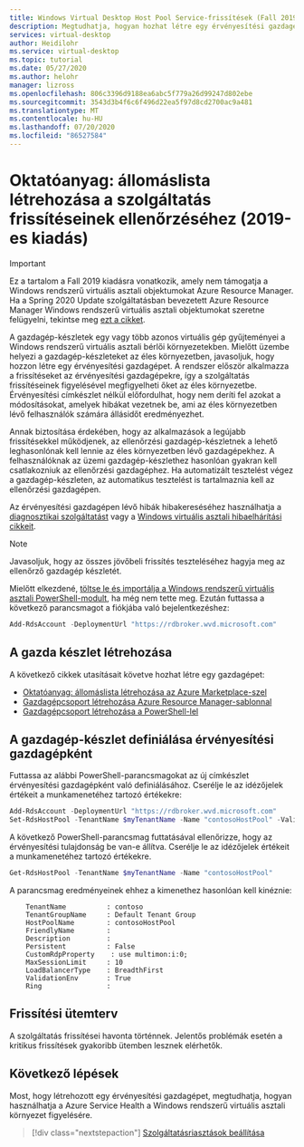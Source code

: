 ```yaml
---
title: Windows Virtual Desktop Host Pool Service-frissítések (Fall 2019) – Azure
description: Megtudhatja, hogyan hozhat létre egy érvényesítési gazdagépet a szolgáltatások frissítéseinek figyelésére, mielőtt az éles környezetbe helyezné a frissítéseket.
services: virtual-desktop
author: Heidilohr
ms.service: virtual-desktop
ms.topic: tutorial
ms.date: 05/27/2020
ms.author: helohr
manager: lizross
ms.openlocfilehash: 806c3396d9188ea6abc5f779a26d99247d802ebe
ms.sourcegitcommit: 3543d3b4f6c6f496d22ea5f97d8cd2700ac9a481
ms.translationtype: MT
ms.contentlocale: hu-HU
ms.lasthandoff: 07/20/2020
ms.locfileid: "86527584"
---
```

# <a name="tutorial-create-a-host-pool-to-validate-service-updates-fall-2019-release"></a>Oktatóanyag: állomáslista létrehozása a szolgáltatás frissítéseinek ellenőrzéséhez (2019-es kiadás)

>[!IMPORTANT]
>Ez a tartalom a Fall 2019 kiadásra vonatkozik, amely nem támogatja a Windows rendszerű virtuális asztali objektumokat Azure Resource Manager. Ha a Spring 2020 Update szolgáltatásban bevezetett Azure Resource Manager Windows rendszerű virtuális asztali objektumokat szeretne felügyelni, tekintse meg [ezt a cikket](../create-validation-host-pool.md).

A gazdagép-készletek egy vagy több azonos virtuális gép gyűjteményei a Windows rendszerű virtuális asztali bérlői környezetekben. Mielőtt üzembe helyezi a gazdagép-készleteket az éles környezetben, javasoljuk, hogy hozzon létre egy érvényesítési gazdagépet. A rendszer először alkalmazza a frissítéseket az érvényesítési gazdagépekre, így a szolgáltatás frissítéseinek figyelésével megfigyelheti őket az éles környezetbe. Érvényesítési címkészlet nélkül előfordulhat, hogy nem deríti fel azokat a módosításokat, amelyek hibákat vezetnek be, ami az éles környezetben lévő felhasználók számára állásidőt eredményezhet.

Annak biztosítása érdekében, hogy az alkalmazások a legújabb frissítésekkel működjenek, az ellenőrzési gazdagép-készletnek a lehető leghasonlónak kell lennie az éles környezetben lévő gazdagépekhez. A felhasználóknak az üzemi gazdagép-készlethez hasonlóan gyakran kell csatlakozniuk az ellenőrzési gazdagéphez. Ha automatizált tesztelést végez a gazdagép-készleten, az automatikus tesztelést is tartalmaznia kell az ellenőrzési gazdagépen.

Az érvényesítési gazdagépen lévő hibák hibakereséséhez használhatja a [diagnosztikai szolgáltatást](diagnostics-role-service-2019.md) vagy a [Windows virtuális asztali hibaelhárítási cikkeit](troubleshoot-set-up-overview-2019.md).

>[!NOTE]
> Javasoljuk, hogy az összes jövőbeli frissítés teszteléséhez hagyja meg az ellenőrző gazdagép készletét.

Mielőtt elkezdené, [töltse le és importálja a Windows rendszerű virtuális asztali PowerShell-modult](/powershell/windows-virtual-desktop/overview/), ha még nem tette meg. Ezután futtassa a következő parancsmagot a fiókjába való bejelentkezéshez:

```powershell
Add-RdsAccount -DeploymentUrl "https://rdbroker.wvd.microsoft.com"
```

## <a name="create-your-host-pool"></a>A gazda készlet létrehozása

A következő cikkek utasításait követve hozhat létre egy gazdagépet:
- [Oktatóanyag: állomáslista létrehozása az Azure Marketplace-szel](create-host-pools-azure-marketplace-2019.md)
- [Gazdagépcsoport létrehozása Azure Resource Manager-sablonnal](create-host-pools-arm-template.md)
- [Gazdagépcsoport létrehozása a PowerShell-lel](create-host-pools-powershell-2019.md)

## <a name="define-your-host-pool-as-a-validation-host-pool"></a>A gazdagép-készlet definiálása érvényesítési gazdagépként

Futtassa az alábbi PowerShell-parancsmagokat az új címkészlet érvényesítési gazdagépként való definiálásához. Cserélje le az idézőjelek értékeit a munkamenetéhez tartozó értékekre:

```powershell
Add-RdsAccount -DeploymentUrl "https://rdbroker.wvd.microsoft.com"
Set-RdsHostPool -TenantName $myTenantName -Name "contosoHostPool" -ValidationEnv $true
```

A következő PowerShell-parancsmag futtatásával ellenőrizze, hogy az érvényesítési tulajdonság be van-e állítva. Cserélje le az idézőjelek értékeit a munkamenetéhez tartozó értékekre.

```powershell
Get-RdsHostPool -TenantName $myTenantName -Name "contosoHostPool"
```

A parancsmag eredményeinek ehhez a kimenethez hasonlóan kell kinéznie:

```
    TenantName          : contoso 
    TenantGroupName     : Default Tenant Group
    HostPoolName        : contosoHostPool
    FriendlyName        :
    Description         :
    Persistent          : False 
    CustomRdpProperty    : use multimon:i:0;
    MaxSessionLimit     : 10
    LoadBalancerType    : BreadthFirst
    ValidationEnv       : True
    Ring                :
```

## <a name="update-schedule"></a>Frissítési ütemterv

A szolgáltatás frissítései havonta történnek. Jelentős problémák esetén a kritikus frissítések gyakoribb ütemben lesznek elérhetők.

## <a name="next-steps"></a>Következő lépések

Most, hogy létrehozott egy érvényesítési gazdagépet, megtudhatja, hogyan használhatja a Azure Service Health a Windows rendszerű virtuális asztali környezet figyelésére. 

> [!div class="nextstepaction"]
> [Szolgáltatásriasztások beállítása](set-up-service-alerts-2019.md)
